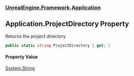 ### [UnrealEngine.Framework](./UnrealEngine-Framework.md 'UnrealEngine.Framework').[Application](./Application.md 'UnrealEngine.Framework.Application')
## Application.ProjectDirectory Property
Returns the project directory  
```csharp
public static string ProjectDirectory { get; }
```
#### Property Value
[System.String](https://docs.microsoft.com/en-us/dotnet/api/System.String 'System.String')  
